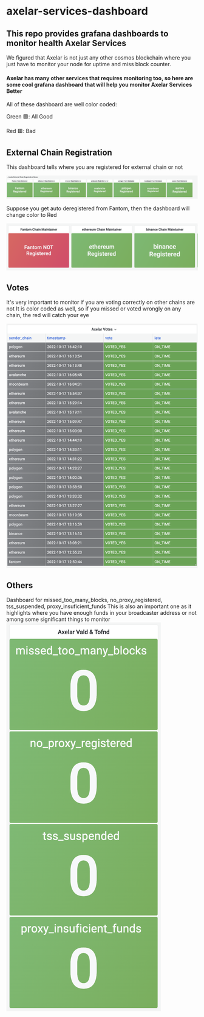# axelar-services-dashboard
This repo provides grafana dashboards to monitor health Axelar Services
-----
We figured that Axelar is not just any other cosmos blockchain where you just have to monitor your node for uptime and miss block counter. 
#### Axelar has many other services that requires monitoring too, so here are some cool grafana dashboard that will help you monitor Axelar Services Better

All of these dashboard are well color coded:

Green 🟩: All Good

Red 🟥: Bad

## External Chain Registration

This dashboard tells where you are registered for external chain or not

![](screenshot/External_chain_dashboard.png)

Suppose you get auto deregistered from Fantom, then the dashboard will change color to Red

![](screenshot/Example_deregistered.png)


## Votes

It's very important to monitor if you are  voting correctly on other chains are not
It is color coded as well, so if you missed or voted wrongly on any chain, the red will catch your eye

![](screenshot/Votes.png)



## Others
Dashboard for missed_too_many_blocks, no_proxy_registered, tss_suspended, proxy_insuficient_funds
This is also an important one as it highlights where you have enough funds in your broadcaster address or not among some significant things to monitor
![](screenshot/Others.png)
